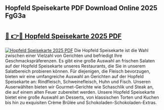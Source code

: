 ## Hopfeld Speisekarte PDF Download Online 2025 FgG3a

# <h2><a href="http://gca2g2.nevu.top/?p=Hopfeld+Speisekarte">🔗 👉🔴 Hopfeld Speisekarte 2025 PDF</a></h2>

[![Hopfeld Speisekarte 2025 PDF](https://i.imgur.com/dBaPXMq.png)](http://gca2g2.nevu.top/?p=Hopfeld+Speisekarte)
Die Hopfeld Speisekarte ist die Wahl zwischen einer Vielzahl von Gerichten und befriedigt Ihre Geschmackspräferenzen. Es gibt eine große Auswahl an frischen Salaten auf der Hopfeld Speisekarte unseres Restaurants, die Sie in unserem Salatbereich probieren können. Für diejenigen, die Fleisch bevorzugen, bieten wir eine umfangreiche Auswahl an Gerichten auf der Hopfeld Speisekarte an: Rindfleisch, Schweinefleisch, Huhn und Fisch. Unseren Auserwählten bieten wir Gourmet-Gerichte wie Schaschlik und Steak an, die auf einem alten Feuer zubereitet werden. Unsere Hopfeld Speisekarte bietet eine große Auswahl an Desserts, von klassischen Torten und Kuchen bis hin zu exquisiten Crème Brûlée und Schokoladen-Schokoladen-Extras.
